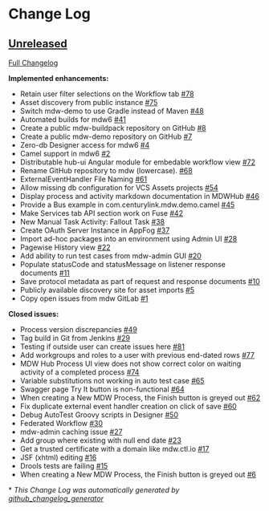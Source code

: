 # Change Log

## [Unreleased](https://github.com/CenturyLinkCloud/mdw/tree/HEAD)

[Full Changelog](https://github.com/CenturyLinkCloud/mdw/compare/release/6.0.03-SNAPSHOT...HEAD)

**Implemented enhancements:**

- Retain user filter selections on the Workflow tab [\#78](https://github.com/CenturyLinkCloud/mdw/issues/78)
- Asset discovery from public instance [\#75](https://github.com/CenturyLinkCloud/mdw/issues/75)
- Switch mdw-demo to use Gradle instead of Maven [\#48](https://github.com/CenturyLinkCloud/mdw/issues/48)
- Automated builds for mdw6 [\#41](https://github.com/CenturyLinkCloud/mdw/issues/41)
- Create a public mdw-buildpack repository on GitHub [\#8](https://github.com/CenturyLinkCloud/mdw/issues/8)
- Create a public mdw-demo repository on GitHub [\#7](https://github.com/CenturyLinkCloud/mdw/issues/7)
- Zero-db Designer access for mdw6 [\#4](https://github.com/CenturyLinkCloud/mdw/issues/4)
- Camel support in mdw6 [\#2](https://github.com/CenturyLinkCloud/mdw/issues/2)
- Distributable hub-ui Angular module for embedable workflow view [\#72](https://github.com/CenturyLinkCloud/mdw/issues/72)
- Rename GitHub repository to mdw \(lowercase\). [\#68](https://github.com/CenturyLinkCloud/mdw/issues/68)
- ExternalEventHandler File Naming [\#61](https://github.com/CenturyLinkCloud/mdw/issues/61)
- Allow missing db configuration for VCS Assets projects [\#54](https://github.com/CenturyLinkCloud/mdw/issues/54)
- Display process and activity markdown documentation in MDWHub [\#46](https://github.com/CenturyLinkCloud/mdw/issues/46)
- Provide a Bus example in com.centurylink.mdw.demo.camel [\#45](https://github.com/CenturyLinkCloud/mdw/issues/45)
- Make Services tab API section work on Fuse [\#42](https://github.com/CenturyLinkCloud/mdw/issues/42)
- New Manual Task Activity: Fallout Task [\#38](https://github.com/CenturyLinkCloud/mdw/issues/38)
- Create OAuth Server Instance in AppFog [\#37](https://github.com/CenturyLinkCloud/mdw/issues/37)
- Import ad-hoc packages into an environment using Admin UI [\#28](https://github.com/CenturyLinkCloud/mdw/issues/28)
- Pagewise History view [\#22](https://github.com/CenturyLinkCloud/mdw/issues/22)
- Add ability to run test cases from mdw-admin GUI [\#20](https://github.com/CenturyLinkCloud/mdw/issues/20)
- Populate statusCode and statusMessage on listener response documents [\#11](https://github.com/CenturyLinkCloud/mdw/issues/11)
- Save protocol metadata as part of request and response documents [\#10](https://github.com/CenturyLinkCloud/mdw/issues/10)
- Publicly available discovery site for asset imports [\#5](https://github.com/CenturyLinkCloud/mdw/issues/5)
- Copy open issues from mdw GitLab [\#1](https://github.com/CenturyLinkCloud/mdw/issues/1)

**Closed issues:**

- Process version discrepancies [\#49](https://github.com/CenturyLinkCloud/mdw/issues/49)
- Tag build in Git from Jenkins [\#29](https://github.com/CenturyLinkCloud/mdw/issues/29)
- Testing if outside user can create issues here [\#81](https://github.com/CenturyLinkCloud/mdw/issues/81)
- Add workgroups and roles to a user with previous end-dated rows [\#77](https://github.com/CenturyLinkCloud/mdw/issues/77)
- MDW Hub Process UI view does not show correct color on waiting activity of a completed process [\#74](https://github.com/CenturyLinkCloud/mdw/issues/74)
- Variable substitutions not working in auto test case [\#65](https://github.com/CenturyLinkCloud/mdw/issues/65)
- Swagger page Try It button is non-functional [\#64](https://github.com/CenturyLinkCloud/mdw/issues/64)
- When creating a New MDW Process, the Finish button is greyed out [\#62](https://github.com/CenturyLinkCloud/mdw/issues/62)
- Fix duplicate external event handler creation on click of save [\#60](https://github.com/CenturyLinkCloud/mdw/issues/60)
- Debug AutoTest Groovy scripts in Designer [\#50](https://github.com/CenturyLinkCloud/mdw/issues/50)
- Federated Workflow [\#30](https://github.com/CenturyLinkCloud/mdw/issues/30)
- mdw-admin caching issue [\#27](https://github.com/CenturyLinkCloud/mdw/issues/27)
- Add group where existing with null end date [\#23](https://github.com/CenturyLinkCloud/mdw/issues/23)
- Get a trusted certificate with a domain like mdw.ctl.io [\#17](https://github.com/CenturyLinkCloud/mdw/issues/17)
- JSF \(xhtml\) editing [\#16](https://github.com/CenturyLinkCloud/mdw/issues/16)
- Drools tests are failing [\#15](https://github.com/CenturyLinkCloud/mdw/issues/15)
- When creating a New MDW Process, the Finish button is greyed out [\#6](https://github.com/CenturyLinkCloud/mdw/issues/6)



\* *This Change Log was automatically generated by [github_changelog_generator](https://github.com/skywinder/Github-Changelog-Generator)*
